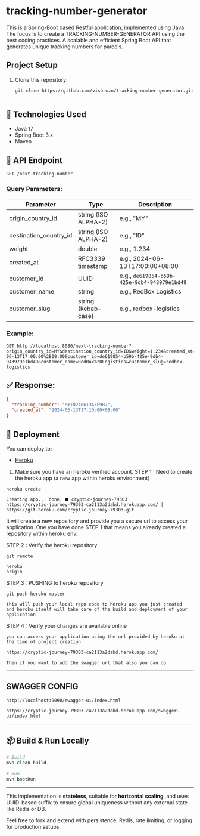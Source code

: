 # tracking-number-generator

This is a Spring-Boot based Restful application, implemented using Java. The focus is to create a TRACKING-NUMBER-GENERATOR API using the best coding practices.
A scalable and efficient Spring Boot API that generates unique tracking numbers for parcels.

## Project Setup

1. Clone this repository:
   ```bash
   git clone https://github.com/vish-mzn/tracking-number-generator.git
   


## 🔧 Technologies Used
- Java 17
- Spring Boot 3.x
- Maven

## 🚀 API Endpoint
```
GET /next-tracking-number
```
### Query Parameters:
| Parameter | Type | Description |
|----------|------|-------------|
| origin_country_id | string (ISO ALPHA-2) | e.g., "MY" |
| destination_country_id | string (ISO ALPHA-2) | e.g., "ID" |
| weight | double | e.g., 1.234 |
| created_at | RFC3339 timestamp | e.g., 2024-06-13T17:00:00+08:00 |
| customer_id | UUID | e.g., `de619854-b59b-425e-9db4-943979e1bd49` |
| customer_name | string | e.g., RedBox Logistics |
| customer_slug | string (kebab-case) | e.g., redbox-logistics |

### Example:
```
GET http://localhost:8080/next-tracking-number?origin_country_id=MY&destination_country_id=ID&weight=1.234&created_at=2024-06-13T17:00:00%2B08:00&customer_id=de619854-b59b-425e-9db4-943979e1bd49&customer_name=RedBox%20Logistics&customer_slug=redbox-logistics
```

## ✅ Response:
```json
{
  "tracking_number": "MYID240613A3F9B7",
  "created_at": "2024-06-13T17:10:00+08:00"
}
```

## 🚀 Deployment
You can deploy to:
- [Heroku](https://www.heroku.com/)
1. Make sure you have an heroku verified account.
STEP 1 : Need to create the heroku app (a new app within heroku environment)
```
heroku create

Creating app... done, ⬢ cryptic-journey-79303
https://cryptic-journey-79303-ca2113a2dabd.herokuapp.com/ | https://git.heroku.com/cryptic-journey-79303.git
```
It will create a new repository and provide you a secure url to access your application.
One you have done STEP 1 that means you already created a repository within heroku env.

STEP 2 : Verify the heroku repository
```
git remote 

heroku
origin
```

STEP 3 : PUSHING to heroku repository
```
git push heroku master

this will push your local repo code to heroku app you just created
and heroku itself will take care of the build and deployment of your application
```

STEP 4 : Verify your changes are available online
```
you can access your application using the url provided by heroku at the time of project creation

https://cryptic-journey-79303-ca2113a2dabd.herokuapp.com/

Then if you want to add the swagger url that also you can do
```

---

## SWAGGER CONFIG
```
http://localhost:9090/swagger-ui/index.html

https://cryptic-journey-79303-ca2113a2dabd.herokuapp.com/swagger-ui/index.html
```

---

## 📦 Build & Run Locally
```bash
# Build
mvn clean build

# Run
mvn bootRun
```

---

This implementation is **stateless**, suitable for **horizontal scaling**, and uses UUID-based suffix to ensure global uniqueness without any external state like Redis or DB.

Feel free to fork and extend with persistence, Redis, rate limiting, or logging for production setups.

